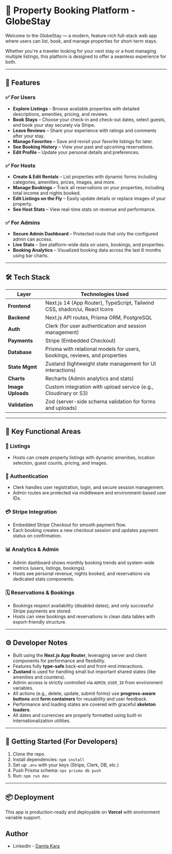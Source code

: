 # 🏡 Property Booking Platform - GlobeStay

Welcome to the GlobeStay — a modern, feature-rich full-stack web app where users can list, book, and manage properties for short-term stays.

Whether you're a traveler looking for your next stay or a host managing multiple listings, this platform is designed to offer a seamless experience for both.

---

## 🌟 Features

### ✅ For Users
- **Explore Listings** – Browse available properties with detailed descriptions, amenities, pricing, and reviews.
- **Book Stays** – Choose your check-in and check-out dates, select guests, and book your stay securely via Stripe.
- **Leave Reviews** – Share your experience with ratings and comments after your stay.
- **Manage Favorites** – Save and revisit your favorite listings for later.
- **See Booking History** – View your past and upcoming reservations.
- **Edit Profile** – Update your personal details and preferences.

### ✅ For Hosts
- **Create & Edit Rentals** – List properties with dynamic forms including categories, amenities, prices, images, and more.
- **Manage Bookings** – Track all reservations on your properties, including total income and nights booked.
- **Edit Listings on the Fly** – Easily update details or replace images of your property.
- **See Host Stats** – View real-time stats on revenue and performance.

### ✅ For Admins
- **Secure Admin Dashboard** – Protected route that only the configured admin can access.
- **Live Stats** – See platform-wide data on users, bookings, and properties.
- **Booking Analytics** – Visualized booking data across the last 6 months using bar charts.

---

## 🛠 Tech Stack

| Layer         | Technologies Used |
|--------------|-------------------|
| **Frontend**  | Next.js 14 (App Router), TypeScript, Tailwind CSS, shadcn/ui, React Icons |
| **Backend**   | Next.js API routes, Prisma ORM, PostgreSQL |
| **Auth**      | Clerk (for user authentication and session management) |
| **Payments**  | Stripe (Embedded Checkout) |
| **Database**  | Prisma with relational models for users, bookings, reviews, and properties |
| **State Mgmt**| Zustand (lightweight state management for UI interactions) |
| **Charts**    | Recharts (Admin analytics and stats) |
| **Image Uploads** | Custom integration with upload service (e.g., Cloudinary or S3) |
| **Validation**| Zod (server-side schema validation for forms and uploads) |

---

## 🧩 Key Functional Areas

### 📆 Listings
- Hosts can create property listings with dynamic amenities, location selection, guest counts, pricing, and images.

### 🔐 Authentication
- Clerk handles user registration, login, and secure session management.
- Admin routes are protected via middleware and environment-based user IDs.

### 💳 Stripe Integration
- Embedded Stripe Checkout for smooth payment flow.
- Each booking creates a new checkout session and updates payment status on confirmation.

### 📊 Analytics & Admin
- Admin dashboard shows monthly booking trends and system-wide metrics (users, listings, bookings).
- Hosts see personal revenue, nights booked, and reservations via dedicated stats components.

### 🗓️ Reservations & Bookings
- Bookings respect availability (disabled dates), and only successful Stripe payments are stored.
- Hosts can view bookings and reservations in clean data tables with export-friendly structure.

---

## ⚙️ Developer Notes

- Built using the **Next.js App Router**, leveraging server and client components for performance and flexibility.
- Features fully **type-safe** back-end and front-end interactions.
- **Zustand** is used for handling small but important shared states (like amenities and counters).
- Admin access is strictly controlled via `ADMIN_USER_ID` from environment variables.
- All actions (e.g., delete, update, submit forms) use **progress-aware buttons** and **form containers** for reusability and user feedback.
- Performance and loading states are covered with graceful **skeleton loaders**.
- All dates and currencies are properly formatted using built-in internationalization utilities.

---

## 🚀 Getting Started (For Developers)

1. Clone the repo
2. Install dependencies: `npm install`
3. Set up `.env` with your keys (Stripe, Clerk, DB, etc.)
4. Push Prisma schema: `npx prisma db push`
5. Run: `npm run dev`

---

## 📦 Deployment

This app is production-ready and deployable on **Vercel** with environment variable support.

## Author

- LinkedIn - [Damla Kara](https://www.linkedin.com/in/damla-kara-348081232/)
